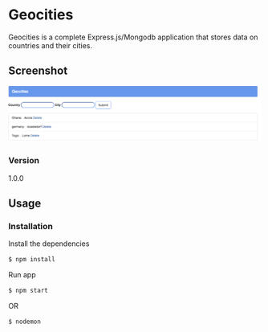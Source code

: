# Geocities

Geocities is a complete Express.js/Mongodb  application that stores data on countries and their cities.

<h2 id="screenshots">Screenshot</h2>

![](assets/screenshots/geo_a.png)


### Version
1.0.0

## Usage


### Installation

Install the dependencies

```sh
$ npm install
```
Run app

```sh
$ npm start
```
OR
```sh
$ nodemon
```


